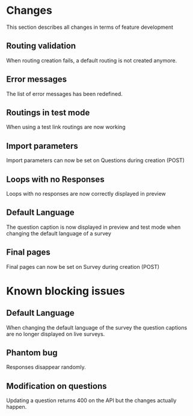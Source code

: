 # Changes
This section describes all changes in terms of feature development

## Routing validation
When routing creation fails, a default routing is not created anymore.

## Error messages
The list of error messages has been redefined.

## Routings in test mode
When using a test link routings are now working

## Import parameters
Import parameters can now be set on Questions during creation (POST)


## Loops with no Responses
Loops with no responses are now correctly displayed in preview


## Default Language
The question caption is now displayed in preview and test mode when changing the default language of a survey

## Final pages
Final pages can now be set on Survey during creation (POST)

# Known blocking issues

## Default Language
 When changing the default language of the survey the question captions are no longer displayed on live surveys.


## Phantom bug
Responses disappear randomly.


## Modification on questions
Updating a question returns 400 on the API but the changes actually happen.

